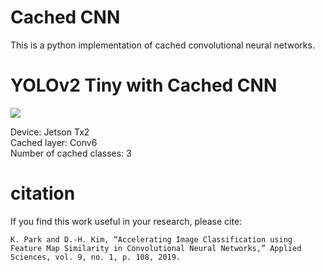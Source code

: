 # Cached CNN
This is a python implementation of cached convolutional neural networks.

# YOLOv2 Tiny with Cached CNN

<img src="https://github.com/981boxster/cachedCNN/blob/master/results/yolov2%2Bcache_conv6_num3.gif">

Device: Jetson Tx2<br>
Cached layer: Conv6<br>
Number of cached classes: 3

# citation
If you find this work useful in your research, please cite:
    
    K. Park and D.-H. Kim, “Accelerating Image Classification using Feature Map Similarity in Convolutional Neural Networks,” Applied Sciences, vol. 9, no. 1, p. 108, 2019.
    
